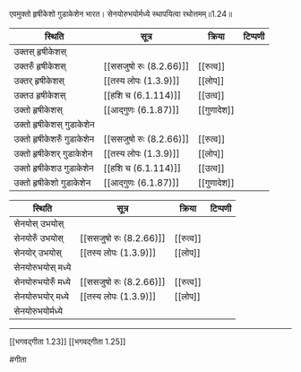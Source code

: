 एवमुक्तो हृषीकेशो गुडाकेशेन भारत।
सेनयोरुभयोर्मध्ये स्थापयित्वा रथोत्तमम्॥1.24॥

| स्थिति                    | सूत्र                   | क्रिया      | टिप्पणी |
| ------------------------- | ----------------------- | ----------- | ------- |
| उक्तस् हृषीकेशस्          |                         |             |         |
| उक्तरुँ हृषीकेशस्         | [[ससजुषो रुः (8.2.66)]] | [[रुत्व]]   |         |
| उक्तर् हृषीकेशस्          | [[तस्य लोपः (1.3.9)]]   | [[लोप]]     |         |
| उक्तउ हृषीकेशस्           | [[हशि च (6.1.114)]]     | [[उत्व]]    |         |
| उक्तो हृषीकेशस्           | [[आद्गुणः (6.1.87)]]    | [[गुणादेश]] |         |
| उक्तो हृषीकेशस् गुडाकेशेन |                         |             |         |
| उक्तो हृषीकेशरुँ गुडाकेशेन | [[ससजुषो रुः (8.2.66)]] | [[रुत्व]]   |         |
| उक्तो हृषीकेशर् गुडाकेशेन | [[तस्य लोपः (1.3.9)]]   | [[लोप]]     |         |
| उक्तो हृषीकेशउ गुडाकेशेन | [[हशि च (6.1.114)]]     | [[उत्व]]    |         |
| उक्तो हृषीकेशो गुडाकेशेन | [[आद्गुणः (6.1.87)]]    | [[गुणादेश]]            |         |

| स्थिति             | सूत्र                   | क्रिया    | टिप्पणी |
| ------------------ | ----------------------- | --------- | ------- |
| सेनयोस् उभयोस्     |                         |           |         |
| सेनयोरुँ उभयोस्    | [[ससजुषो रुः (8.2.66)]] | [[रुत्व]] |         |
| सेनयोर् उभयोस्     | [[तस्य लोपः (1.3.9)]]   | [[लोप]]   |         |
| सेनयोरुभयोस् मध्ये |                         |           |         |
| सेनयोरुभयोरुँ मध्ये | [[ससजुषो रुः (8.2.66)]] | [[रुत्व]] |         |
| सेनयोरुभयोर् मध्ये | [[तस्य लोपः (1.3.9)]]   | [[लोप]]   |         |
| सेनयोरुभयोर्मध्ये |                         |           |         |

---

[[भगवद्गीता 1.23]]
[[भगवद्गीता 1.25]]

#गीता 